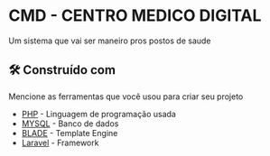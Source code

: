 # CMD - CENTRO MEDICO DIGITAL


Um sistema que vai ser maneiro pros postos de saude 


## 🛠️ Construído com

Mencione as ferramentas que você usou para criar seu projeto

* [PHP](http://www.dropwizard.io/1.0.2/docs/) - Linguagem de programação usada
* [MYSQL](https://maven.apache.org/) - Banco de dados
* [BLADE](https://rometools.github.io/rome/) - Template Engine
* [Laravel](https://rometools.github.io/rome/) - Framework



><!--## 🖇️ Colaborando

><!--Por favor, leia o [COLABORACAO.md](https://gist.github.com/usuario/linkParaInfoSobreContribuicoes) para obter detalhes sobre o nosso código de conduta e o processo para nos enviar pedidos de solicitação.


## ✒️ Autores



* **Gabriel Lima** - *Fez tudo* - [Lima-Mei](https://github.com/gp0987gp)
* **Lucas Ronaldo** - *Coach motivacional* - [Gideão](https://github.com/LucasRonaldo)
* **Ana Luiza** - *Apoio emocional* - [Ana(sem apelido, nada maneira)](https://github.com/Analuuuiza)
* **Renan** - *Careca* - [Careca](https://github.com/renanbno)
* **Reginaldo** - *Só no energetico* - [Tors](https://github.com/Regisjr246)




Você também pode ver a lista de todos os [colaboradores](https://github.com/usuario/projeto/colaboradores) que participaram deste projeto.

## 📄 Licença

Este projeto está sob a licença MANEIRA- veja o arquivo [LICENSE.md](https://github.com/usuario/projeto/licenca) para detalhes.

## 🎁 Expressões de gratidão

* Conte a outras pessoas sobre este projeto 📢;
* Convide alguém da equipe para uma cerveja 🍺;



